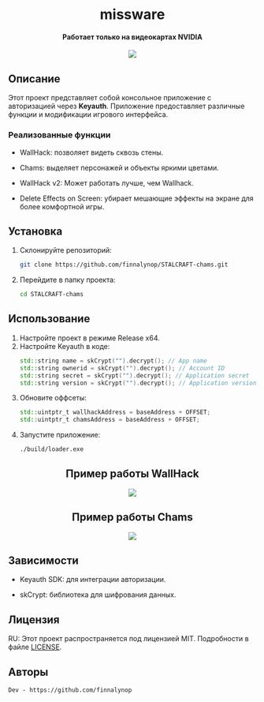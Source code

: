 <h1 align="center">missware</h1>

<h4 align='center'>Работает только на видеокартах NVIDIA</h4>
<p align='center'>
	<img src='https://img.shields.io/badge/07.01.2025-UPDATED-brightgreen'>
</p>

## Описание

Этот проект представляет собой консольное приложение с авторизацией через **Keyauth**. Приложение предоставляет различные функции и модификации игрового интерфейса.

### Реализованные функции
-  WallHack: позволяет видеть сквозь стены.

-  Chams: выделяет персонажей и объекты яркими цветами.
  

-  WallHack v2: Может работать лучше, чем Wallhack.
  

-  Delete Effects on Screen: убирает мешающие эффекты на экране для более комфортной игры.
  

## Установка

1. Склонируйте репозиторий:
   ```bash
   git clone https://github.com/finnalynop/STALCRAFT-chams.git
   ```
2. Перейдите в папку проекта:
   ```bash
   cd STALCRAFT-chams
   ```

## Использование

1. Настройте проект в режиме Release x64.
2. Настройте Keyauth в коде:
   ```cpp
   std::string name = skCrypt("").decrypt(); // App name
   std::string ownerid = skCrypt("").decrypt(); // Account ID
   std::string secret = skCrypt("").decrypt(); // Application secret
   std::string version = skCrypt("").decrypt(); // Application version
   ```
3. Обновите оффсеты:
   ```cpp
   std::uintptr_t wallhackAddress = baseAddress + OFFSET;
   std::uintptr_t chamsAddress = baseAddress + OFFSET;
   ```
4. Запустите приложение:
   ```bash
   ./build/loader.exe
   ```

<div align="center">
  <div>
	  <h2>Пример работы WallHack</h2>
	  <img src="https://i.ibb.co/H4dtCpL/wallhack.png" />
  </div>
  <div>
	  <h2>Пример работы Chams</h2>
	  <img src="https://i.ibb.co/nnmWz42/chams.png" />
  </div>
</div>

## Зависимости

- Keyauth SDK: для интеграции авторизации.
  

- skCrypt: библиотека для шифрования данных.
  

## Лицензия

RU: Этот проект распространяется под лицензией MIT. Подробности в файле [LICENSE](./LICENSE).

## Авторы

 ```
Dev - https://github.com/finnalynop
```

